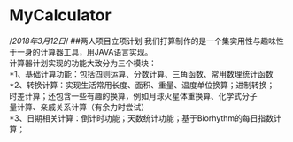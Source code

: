 # MyCalculator
/*2018年3月12日*/
##两人项目立项计划
我们打算制作的是一个集实用性与趣味性于一身的计算器工具，用JAVA语言实现。  
计算器计划实现的功能大致分为三个模块：  
*1、基础计算功能：包括四则运算、分数计算、三角函数、常用数理统计函数  
*2、转换计算：实现生活常用长度、面积、重量、温度单位换算；进制转换；  
  时差计算；还包含一些有趣的换算，例如月球火星体重换算、化学式分子  
  量计算、亲戚关系计算（有余力时尝试）  
*3、日期相关计算：倒计时功能；天数统计功能；基于Biorhythm的每日指数计算；
